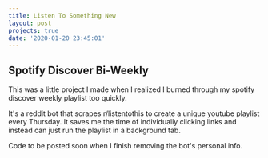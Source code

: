 ```yaml
---
title: Listen To Something New
layout: post
projects: true
date: '2020-01-20 23:45:01'
---
```


<h2>Spotify Discover Bi-Weekly</h2>

This was a little project I made when I realized I burned through my spotify discover weekly playlist too quickly. 

It's a reddit bot that scrapes r/listentothis to create a unique youtube playlist every Thursday. It saves me the time of individually clicking links and instead can just run the playlist in a background tab.

Code to be posted soon when I finish removing the bot's personal info.